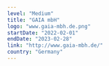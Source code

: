 ```yaml
---
level: "Medium"
title: "GAIA mbH"
logo: "www.gaia-mbh.de.png"
startDate: "2022-02-01"
endDate: "2023-02-28"
link: "http://www.gaia-mbh.de/"
country: "Germany"
---
```

